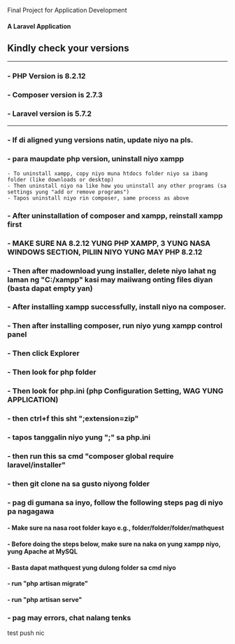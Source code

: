 Final Project for Application Development

#### A Laravel Application

## Kindly check your versions
--------------------------------
### - PHP Version is 8.2.12
### - Composer version is 2.7.3
### - Laravel version is 5.7.2
--------------------------------

### - If di aligned yung versions natin, update niyo na pls.
### - para maupdate php version, uninstall niyo xampp
    - To uninstall xampp, copy niyo muna htdocs folder niyo sa ibang folder (like downloads or desktop)
    - Then uninstall niyo na like how you uninstall any other programs (sa settings yung "add or remove programs")
    - Tapos uninstall niyo rin composer, same process as above
### - After uninstallation of composer and xampp, reinstall xampp first
### - MAKE SURE NA 8.2.12 YUNG PHP XAMPP, 3 YUNG NASA WINDOWS SECTION, PILIIN NIYO YUNG MAY PHP 8.2.12
### - Then after madownload yung installer, delete niyo lahat ng laman ng "C:/xampp" kasi may maiiwang onting files diyan (basta dapat empty yan)
### - After installing xampp successfully, install niyo na composer.
### - Then after installing composer, run niyo yung xampp control panel
### - Then click Explorer
### - Then look for php folder
### - Then look for php.ini (php Configuration Setting, WAG YUNG APPLICATION)
### - then ctrl+f this sht ";extension=zip"
### - tapos tanggalin niyo yung ";" sa php.ini
### - then run this sa cmd "composer global require laravel/installer"
### - then git clone na sa gusto niyong folder
### - pag di gumana sa inyo, follow the following steps pag di niyo pa nagagawa
#### - Make sure na nasa root folder kayo e.g., folder/folder/folder/mathquest
#### - Before doing the steps below, make sure na naka on yung xampp niyo, yung Apache at MySQL
#### - Basta dapat mathquest yung dulong folder sa cmd niyo
#### - run "php artisan migrate"
#### - run "php artisan serve"
### - pag may errors, chat nalang tenks

test push nic
